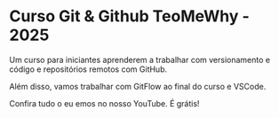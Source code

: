 # Curso Git & Github TeoMeWhy - 2025

Um curso para iniciantes aprenderem a trabalhar com versionamento e código e repositórios remotos com GitHub.

Além disso, vamos trabalhar com GitFlow ao final do curso e VSCode.

Confira tudo o eu emos no nosso YouTube. É grátis! 